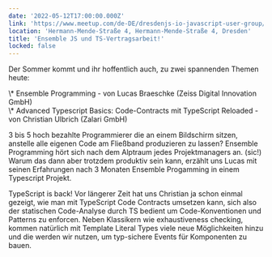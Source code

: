 ```yaml
---
date: '2022-05-12T17:00:00.000Z'
link: 'https://www.meetup.com/de-DE/dresdenjs-io-javascript-user-group/events/wwdfrqydchbqb/'
location: 'Hermann-Mende-Straße 4, Hermann-Mende-Straße 4, Dresden'
title: 'Ensemble JS und TS-Vertragsarbeit!'
locked: false
---
```

Der Sommer kommt und ihr hoffentlich auch, zu zwei spannenden Themen heute:

\\\* Ensemble Programming - von Lucas Braeschke (Zeiss Digital Innovation GmbH)  
\\\* Advanced Typescript Basics: Code-Contracts mit TypeScript Reloaded - von Christian Ulbrich (Zalari GmbH)

3 bis 5 hoch bezahlte Programmierer die an einem Bildschirm sitzen, anstelle alle eigenen Code am Fließband produzieren zu lassen? Ensemble Programming hört sich nach dem Alptraum jedes Projektmanagers an. (sic!) Warum das dann aber trotzdem produktiv sein kann, erzählt uns Lucas mit seinen Erfahrungen nach 3 Monaten Ensemble Progamming in einem Typescript Projekt.

TypeScript is back! Vor längerer Zeit hat uns Christian ja schon einmal gezeigt, wie man mit TypeScript Code Contracts umsetzen kann, sich also der statischen Code-Analyse durch TS bedient um Code-Konventionen und Patterns zu enforcen. Neben Klassikern wie exhaustiveness checking, kommen natürlich mit Template Literal Types viele neue Möglichkeiten hinzu und die werden wir nutzen, um typ-sichere Events für Komponenten zu bauen.
